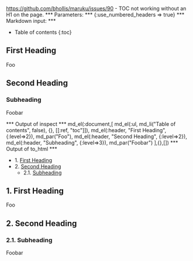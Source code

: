 https://github.com/bhollis/maruku/issues/90 - TOC not working without an H1 on the page.
*** Parameters: ***
{:use_numbered_headers => true}
*** Markdown input: ***

* Table of contents
{:toc}

## First Heading

Foo

## Second Heading

### Subheading

Foobar

*** Output of inspect ***
md_el(:document,[
	md_el(:ul, md_li("Table of contents", false), {}, [[:ref, "toc"]]),
	md_el(:header, "First Heading", {:level=>2}),
	md_par("Foo"),
	md_el(:header, "Second Heading", {:level=>2}),
	md_el(:header, "Subheading", {:level=>3}),
	md_par("Foobar")
],{},[])
*** Output of to_html ***
<div class="maruku_toc"><ul><li><span class="maruku_section_number">1. </span><a href="#first_heading">First Heading</a></li><li><span class="maruku_section_number">2. </span><a href="#second_heading">Second Heading</a><ul><li><span class="maruku_section_number">2.1. </span><a href="#subheading">Subheading</a></li></ul></li></ul></div>
<h2 id="first_heading"><span class="maruku_section_number">1. </span>First Heading</h2>

<p>Foo</p>

<h2 id="second_heading"><span class="maruku_section_number">2. </span>Second Heading</h2>

<h3 id="subheading"><span class="maruku_section_number">2.1. </span>Subheading</h3>

<p>Foobar</p>
